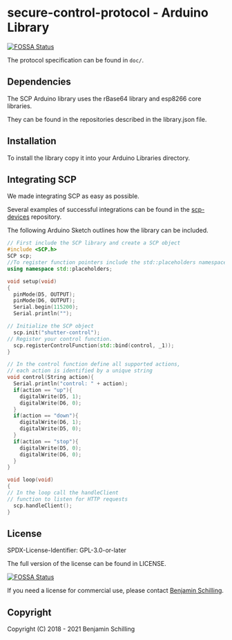 # secure-control-protocol - Arduino Library
[![FOSSA Status](https://app.fossa.io/api/projects/git%2Bgithub.com%2FbenjaminSchilling33%2Fsecure-control-protocol.svg?type=shield)](https://app.fossa.io/projects/git%2Bgithub.com%2FbenjaminSchilling33%2Fsecure-control-protocol?ref=badge_shield)

The protocol specification can be found in `doc/`.

## Dependencies

The SCP Arduino library uses the rBase64 library and esp8266 core libraries.

They can be found in the repositories described in the library.json file.

## Installation

To install the library copy it into your Arduino Libraries directory.

## Integrating SCP

We made integrating SCP as easy as possible.

Several examples of successful integrations can be found in the [scp-devices](https://github.com/HouseOS/scp-devices) repository.

The following Arduino Sketch outlines how the library can be included.

```cpp
// First include the SCP library and create a SCP object
#include <SCP.h>
SCP scp;
//To register function pointers include the std::placeholders namespace
using namespace std::placeholders;

void setup(void)
{
  pinMode(D5, OUTPUT);
  pinMode(D6, OUTPUT);
  Serial.begin(115200);
  Serial.println("");

// Initialize the SCP object
  scp.init("shutter-control");
// Register your control function.
  scp.registerControlFunction(std::bind(control, _1));
}

// In the control function define all supported actions, 
// each action is identified by a unique string
void control(String action){
  Serial.println("control: " + action);
  if(action == "up"){
    digitalWrite(D5, 1);
    digitalWrite(D6, 0);
  }
  if(action == "down"){
    digitalWrite(D6, 1);
    digitalWrite(D5, 0); 
  }
  if(action == "stop"){
    digitalWrite(D5, 0);
    digitalWrite(D6, 0); 
  }
}

void loop(void)
{
// In the loop call the handleClient 
// function to listen for HTTP requests
  scp.handleClient();
}
```

## License

SPDX-License-Identifier: GPL-3.0-or-later

The full version of the license can be found in LICENSE. 

[![FOSSA Status](https://app.fossa.io/api/projects/git%2Bgithub.com%2FbenjaminSchilling33%2Fsecure-control-protocol.svg?type=large)](https://app.fossa.io/projects/git%2Bgithub.com%2FbenjaminSchilling33%2Fsecure-control-protocol?ref=badge_large)

If you need a license for commercial use, please contact [Benjamin Schilling](mailto:schilling.benjamin@delusionsoftware.de). 

## Copyright
Copyright (C) 2018 - 2021 Benjamin Schilling
